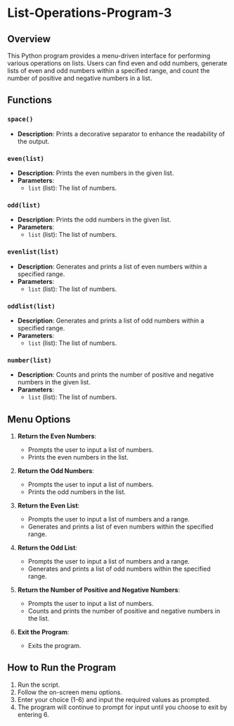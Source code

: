 # List-Operations-Program-3

## Overview
This Python program provides a menu-driven interface for performing various operations on lists. Users can find even and odd numbers, generate lists of even and odd numbers within a specified range, and count the number of positive and negative numbers in a list.

## Functions

### `space()`
- **Description**: Prints a decorative separator to enhance the readability of the output.

### `even(list)`
- **Description**: Prints the even numbers in the given list.
- **Parameters**:
  - `list` (list): The list of numbers.

### `odd(list)`
- **Description**: Prints the odd numbers in the given list.
- **Parameters**:
  - `list` (list): The list of numbers.

### `evenlist(list)`
- **Description**: Generates and prints a list of even numbers within a specified range.
- **Parameters**:
  - `list` (list): The list of numbers.

### `oddlist(list)`
- **Description**: Generates and prints a list of odd numbers within a specified range.
- **Parameters**:
  - `list` (list): The list of numbers.

### `number(list)`
- **Description**: Counts and prints the number of positive and negative numbers in the given list.
- **Parameters**:
  - `list` (list): The list of numbers.

## Menu Options

1. **Return the Even Numbers**:
   - Prompts the user to input a list of numbers.
   - Prints the even numbers in the list.

2. **Return the Odd Numbers**:
   - Prompts the user to input a list of numbers.
   - Prints the odd numbers in the list.

3. **Return the Even List**:
   - Prompts the user to input a list of numbers and a range.
   - Generates and prints a list of even numbers within the specified range.

4. **Return the Odd List**:
   - Prompts the user to input a list of numbers and a range.
   - Generates and prints a list of odd numbers within the specified range.

5. **Return the Number of Positive and Negative Numbers**:
   - Prompts the user to input a list of numbers.
   - Counts and prints the number of positive and negative numbers in the list.

6. **Exit the Program**:
   - Exits the program.

## How to Run the Program

1. Run the script.
2. Follow the on-screen menu options.
3. Enter your choice (1-6) and input the required values as prompted.
4. The program will continue to prompt for input until you choose to exit by entering 6.
